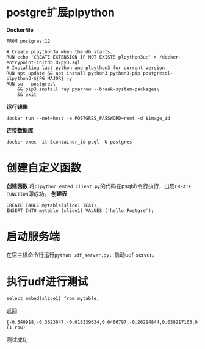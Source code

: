 # postgre扩展plpython

**Dockerfile**
```
FROM postgres:12

# Create plpython3u when the db starts.
RUN echo 'CREATE EXTENSION IF NOT EXISTS plpython3u;' > /docker-entrypoint-initdb.d/py3.sql
# Installing last python and plpython3 for current version
RUN apt update && apt install python3 python3-pip postgresql-plpython3-${PG_MAJOR} -y
RUN su - postgres\
    && pip3 install ray pyarrow --break-system-packages\
    && exit
```
**运行镜像**
```
docker run --net=host -e POSTGRES_PASSWORD=root -d $image_id
```
**连接数据库**
```
docker exec -it $container_id psql -U postgres
```


# 创建自定义函数
**创建函数**
将`plpython_embed_client.py`的代码在psql命令行执行，出现`CREATE FUNCTION`即成功。
**创建表**
```
CREATE TABLE mytable(slice1 TEXT);
INSERT INTO mytable (slice1) VALUES ('hello Postgre');
```

# 启动服务端
在宿主机命令行运行```python udf_server.py```，启动udf-server。

# 执行udf进行测试
```
select embed(slice1) from mytable;

```
返回
```
{-0.540918,-0.3623047,-0.018339634,0.6466797,-0.20214844,0.038217165,0.13275146,0.7792969,-0.04244232,0.18013915,0.61743164,-0.14133301,-0.3885742,-0.4790039,0.44997558,-0.7,-0.101724245,......}
(1 row)
```
测试成功